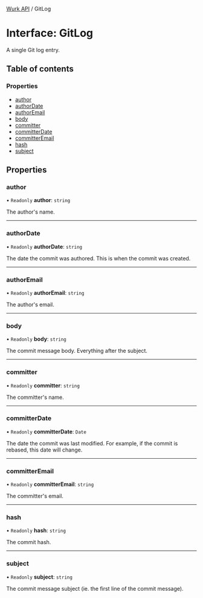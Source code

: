 [Wurk API](../README.md) / GitLog

# Interface: GitLog

A single Git log entry.

## Table of contents

### Properties

- [author](GitLog.md#author)
- [authorDate](GitLog.md#authordate)
- [authorEmail](GitLog.md#authoremail)
- [body](GitLog.md#body)
- [committer](GitLog.md#committer)
- [committerDate](GitLog.md#committerdate)
- [committerEmail](GitLog.md#committeremail)
- [hash](GitLog.md#hash)
- [subject](GitLog.md#subject)

## Properties

### author

• `Readonly` **author**: `string`

The author's name.

___

### authorDate

• `Readonly` **authorDate**: `string`

The date the commit was authored. This is when the commit was created.

___

### authorEmail

• `Readonly` **authorEmail**: `string`

The author's email.

___

### body

• `Readonly` **body**: `string`

The commit message body. Everything after the subject.

___

### committer

• `Readonly` **committer**: `string`

The committer's name.

___

### committerDate

• `Readonly` **committerDate**: `Date`

The date the commit was last modified. For example, if the commit is
rebased, this date will change.

___

### committerEmail

• `Readonly` **committerEmail**: `string`

The committer's email.

___

### hash

• `Readonly` **hash**: `string`

The commit hash.

___

### subject

• `Readonly` **subject**: `string`

The commit message subject (ie. the first line of the commit message).
